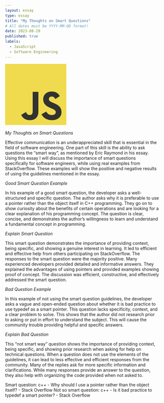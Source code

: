 ```yaml
---
layout: essay
type: essay
title: "My Thoughts on Smart Questions"
# All dates must be YYYY-MM-DD format!
date: 2023-08-29
published: true
labels:
  - JavaScript
  - Software Engineering
---
```


<img width="200px" class="rounded float-start pe-4" src="../img/javascript.jpg">

*My Thoughts on Smart Questions*

Effective communication is an underappreciated skill that is essential in the field of software engineering. One part of this skill is the ability to ask questions the “smart way”, as mentioned by Eric Raymond in his essay. Using this essay I will discuss the importance of smart questions specifically for software engineers, while using real examples from StackOverflow. These examples will show the positive and negative results of using the guidelines mentioned in the essay.

*Good Smart Question Example*

In his example of a good smart question, the developer asks a well-structured and specific question. The author asks why it is preferable to use a pointer rather than the object itself in C++ programming. They go on to show curiosity about the benefits of certain operations and are looking for a clear explanation of his programming concept. The question is clear, concise, and demonstrates the author’s willingness to learn and understand a fundamental concept in programming.

*Explain Smart Question*

This smart question demonstrates the importance of providing context, being specific, and showing a genuine interest in learning. It led to efficient and effective help from others participating on StackOverflow. The responses to the smart question were the majority positive. Many experienced developers provided detailed and informative answers. They explained the advantages of using pointers and provided examples showing proof of concept. The discussion was efficient, constructive, and effectively addressed the smart question.

*Bad Question Example*
 
 In this example of not using the smart question guidelines, the developer asks a vague and open-ended question about whether it is bad practice to use typedef as a smart pointer. This question lacks specificity, context, and a clear problem to solve. This shows that the author did not research prior to asking or put in effort to understand the subject. This will cause the community trouble providing helpful and specific answers.

*Explain Bad Question*

This “not smart way” question shows the importance of providing context, being specific, and showing prior research when asking for help on technical questions. When a question does not use the elements of the guidelines, it can lead to less effective and efficient responses from the community. Many of the replies ask for more specific information and clarifications. While many responses provide an answer to the question, they also help with organizing the code provided when not asked to. 

Smart question: c++ - Why should I use a pointer rather than the object itself? - Stack Overflow
Not so smart question: c++ - Is it bad practice to typedef a smart pointer? - Stack Overflow
